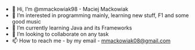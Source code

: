 - 👋 Hi, I’m @mmackowiak98 - Maciej Maćkowiak
- 👀 I’m interested in programming mainly, learning new stuff, F1 and some good music
- 🌱 I’m currently learning Java and its Frameworks
- 💞️ I’m looking to collaborate on any task
- 📫 How to reach me - by my email - mmackowiak08@gmail.com

<!---
mmackowiak98/mmackowiak98 is a ✨ special ✨ repository because its `README.md` (this file) appears on your GitHub profile.
You can click the Preview link to take a look at your changes.
--->
